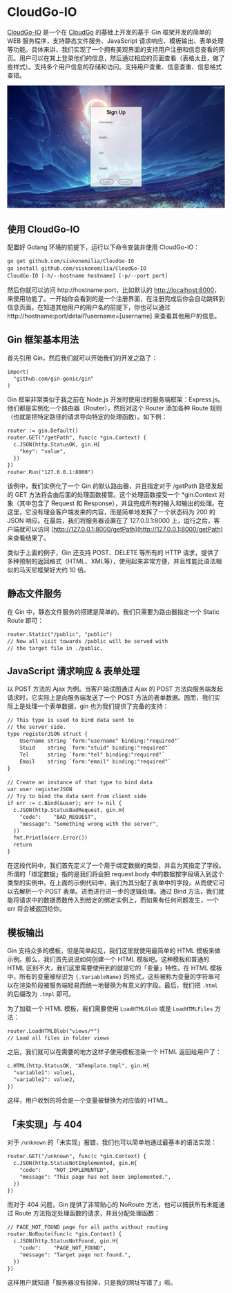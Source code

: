 # CloudGo-IO

[CloudGo-IO](https://github.com/siskonemilia/CloudGo-IO) 是一个在 [CloudGo](https://github.com/siskonemilia/CloudGo) 的基础上开发的基于 Gin 框架开发的简单的 WEB 服务程序，支持静态文件服务、JavaScript 请求响应、模板输出、表单处理等功能。具体来讲，我们实现了一个拥有美观界面的支持用户注册和信息查看的网页。用户可以在其上登录他们的信息，然后通过相应的页面查看（表格太丑，做了些样式）。支持多个用户信息的存储和访问。支持用户查重、信息查重、信息格式查错。


![Preview](assets/preview.png)

## 使用 CloudGo-IO

配置好 Golang 环境的前提下，运行以下命令安装并使用 CloudGo-IO：

```bash
go get github.com/siskonemilia/CloudGo-IO
go install github.com/siskonemilia/CloudGo-IO
CloudGo-IO [-h/--hostname hostname] [-p/--port port]
```

然后你就可以访问 http://hostname:port，比如默认的 [http://localhost:8000](http://localhost:8000)，来使用功能了。一开始你会看到的是一个注册界面，在注册完成后你会自动跳转到信息页面。在知道其他用户的用户名的前提下，你也可以通过 http://hostname:port/detail?username=\[username\] 来查看其他用户的信息。

## Gin 框架基本用法

首先引用 Gin，然后我们就可以开始我们的开发之路了：

```golang
import(
  "github.com/gin-gonic/gin"
)
```

Gin 框架非常类似于我之前在 Node.js 开发时使用过的服务端框架：Express.js。他们都是实例化一个路由器（Router），然后对这个 Router 添加各种 Route 规则（也就是把特定路径的请求导向特定的处理函数）。如下例：

```golang
router := gin.Default()
router.GET("/getPath", func(c *gin.Context) {
  c.JSON(http.StatusOK, gin.H{
    "key": "value",
  })
})
router.Run("127.0.0.1:8000")
```

该例中，我们实例化了一个 Gin 的默认路由器，并且指定对于 /getPath 路径发起的 GET 方法将会由后面的处理函数接管。这个处理函数接受一个 *gin.Context 对象（其中包含了 Request 和 Response），并且完成所有的输入和输出的处理。在这里，它没有理会客户端发来的内容，而是简单地发挥了一个状态码为 200 的 JSON 响应。在最后，我们将服务器设置在了 127.0.0.1:8000 上，运行之后，客户端就可以访问 [http://127.0.0.1:8000/getPath](http://127.0.0.1:8000/getPath) 来查看结果了。

类似于上面的例子，Gin 还支持 POST、DELETE 等所有的 HTTP 请求，提供了多种预制的返回格式（HTML、XML等），使用起来非常方便，并且性能比语法相似的马天尼框架好大约 10 倍。

## 静态文件服务

在 Gin 中，静态文件服务的搭建是简单的。我们只需要为路由器指定一个 Static Route 即可：

```golang
router.Static("/public", "public")
// Now all visit towards /public will be served with
// the target file in ./public.
```

## JavaScript 请求响应 & 表单处理

以 POST 方法的 Ajax 为例。当客户端试图通过 Ajax 的 POST 方法向服务端发起请求时，它实际上是向服务端发送了一个 POST 方法的表单数据。因而，我们实际上是处理一个表单数据，gin 也为我们提供了完备的支持：

```golang
// This type is used to bind data sent to
// the server side.
type registerJSON struct {
	Username string `form:"username" binding:"required"`
	Stuid    string `form:"stuid" binding:"required"`
	Tel      string `form:"tel" binding:"required"`
	Email    string `form:"email" binding:"required"`
}

// Create an instance of that type to bind data
var user registerJSON
// Try to bind the data sent from client side
if err := c.Bind(&user); err != nil {
  c.JSON(http.StatusBadRequest, gin.H{
    "code":    "BAD_REQUEST",
    "message": "Something wrong with the server",
  })
  fmt.Println(err.Error())
  return
}
```

在这段代码中，我们首先定义了一个用于绑定数据的类型，并且为其指定了字段。所谓的「绑定数据」指的是我们将会把 request.body 中的数据按字段填入到这个类型的实例中。在上面的示例代码中，我们为其分配了表单中的字段，从而使它可以去解析一个 POST 表单。进而进行进一步的逻辑处理。通过 Bind 方法，我们就能将请求中的数据悉数传入到给定的绑定实例上，而如果有任何问题发生，一个 err 将会被返回给你。

## 模板输出

Gin 支持众多的模板，但是简单起见，我们这里就使用最简单的 HTML 模板来做示例。那么，我们首先说说如何创建一个 HTML 模板吧。这种模板和普通的 HTML 区别不大，我们这里需要使用到的就是它的「变量」特性。在 HTML 模板中，所有的变量被标识为 `{.VariableName}` 的格式，这些被称为变量的字符串可以在渲染阶段被服务端轻易而统一地替换为有意义的字段。最后，我们把 `.html` 的后缀改为 `.tmpl` 即可。

为了加载一个 HTML 模板，我们需要使用 `LoadHTMLGlob` 或是 `LoadHTMLFiles` 方法：

```golang
router.LoadHTMLBlob("views/*")
// Load all files in folder views
```

之后，我们就可以在需要的地方这样子使用模板渲染一个 HTML 返回给用户了：

```golang
c.HTML(http.StatusOK, "ATemplate.tmpl", gin.H{
  "variable1": value1,
  "variable2": value2,
})
```

这样，用户收到的将会是一个变量被替换为对应值的 HTML。

## 「未实现」与 404

对于 `/unknown` 的「未实现」报错，我们也可以简单地通过最基本的语法实现：

```golang
router.GET("/unknown", func(c *gin.Context) {
  c.JSON(http.StatusNotImplemented, gin.H{
    "code":    "NOT_IMPLEMENTED",
    "message": "This page has not been implemented.",
  })
})
```

而对于 404 问题，Gin 提供了非常贴心的 NoRoute 方法，他可以捕获所有未能通过 Route 方法指定处理函数的请求，并且分配处理函数：

```golang
// PAGE_NOT_FOUND page for all paths without routing
router.NoRoute(func(c *gin.Context) {
  c.JSON(http.StatusNotFound, gin.H{
    "code":    "PAGE_NOT_FOUND",
    "message": "Target page not found.",
  })
})
```

这样用户就知道「服务器没有挂掉，只是我的网址写错了」啦。